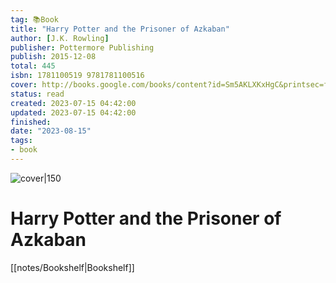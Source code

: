 ```yaml
---
tag: 📚Book
title: "Harry Potter and the Prisoner of Azkaban"
author: [J.K. Rowling]
publisher: Pottermore Publishing
publish: 2015-12-08
total: 445
isbn: 1781100519 9781781100516
cover: http://books.google.com/books/content?id=Sm5AKLXKxHgC&printsec=frontcover&img=1&zoom=1&edge=curl&source=gbs_api
status: read
created: 2023-07-15 04:42:00
updated: 2023-07-15 04:42:00
finished: 
date: "2023-08-15"
tags:
- book
---
```


![cover|150](http://books.google.com/books/content?id=Sm5AKLXKxHgC&printsec=frontcover&img=1&zoom=1&edge=curl&source=gbs_api)

# Harry Potter and the Prisoner of Azkaban
[[notes/Bookshelf|Bookshelf]]
